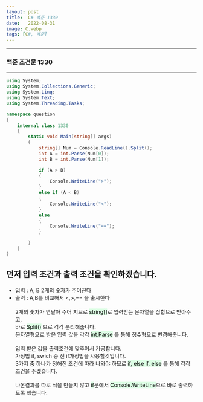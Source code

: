 ```yaml
---
layout: post
title:  C# 백준 1330
date:   2022-08-31
image: C.webp
tags: [C#, 백준]
---
```


---
### 백준 조건문 1330
---

```c#
using System;
using System.Collections.Generic;
using System.Linq;
using System.Text;
using System.Threading.Tasks;

namespace question
{
    internal class 1330
    {
        static void Main(string[] args)
        {
            string[] Num = Console.ReadLine().Split();
            int A = int.Parse(Num[0]);
            int B = int.Parse(Num[1]);

            if (A > B)
            {
                Console.WriteLine(">");
            }
            else if (A < B)
            {
                Console.WriteLine("<");
            }
            else
            {
                Console.WriteLine("==");
            }

        }
    }
}
```

## 먼저 입력 조건과 출력 조건을 확인하겠습니다.
  - 입력 : A, B 2개의 숫자가 주어진다
  - 출력 : A,B를 비교해서 <,>,== 을 출시한다
<br><br>
2개의 숫자가 연달아 주어 지므로 <mark style='background-color: #dcffe4'> string[]</mark>로 입력받는 문자열을 집합으로 받아주고, <br> 바로 <mark style='background-color: #dcffe4'>Split()</mark> 으로 각각 분리해줍니다.<br>
문자열형으로 받은 입력 값을 각각 <mark style='background-color: #dcffe4'>int.Parse</mark> 를 통해 정수형으로 변경해줍니다.
<br><br>
입력 받은 값을 출력조건에 맞추어서 가공합니다.
<br> 가정법 if, swich 중 전 if가정법을 사용할것입니다.
<br> 3가지 중 하나가 정해진 조건에 따라 나와야 하므로 <mark style='background-color: #dcffe4'>if, else if, else</mark> 를 통해 각각 조건을 주겠습니다.<br>
<br> 나온결과를 따로 식을 만들지 않고 <mark style='background-color: #dcffe4'>if</mark>문에서 <mark style='background-color: #dcffe4'>Console.WriteLine</mark>으로 바로 출력하도록 했습니다.
